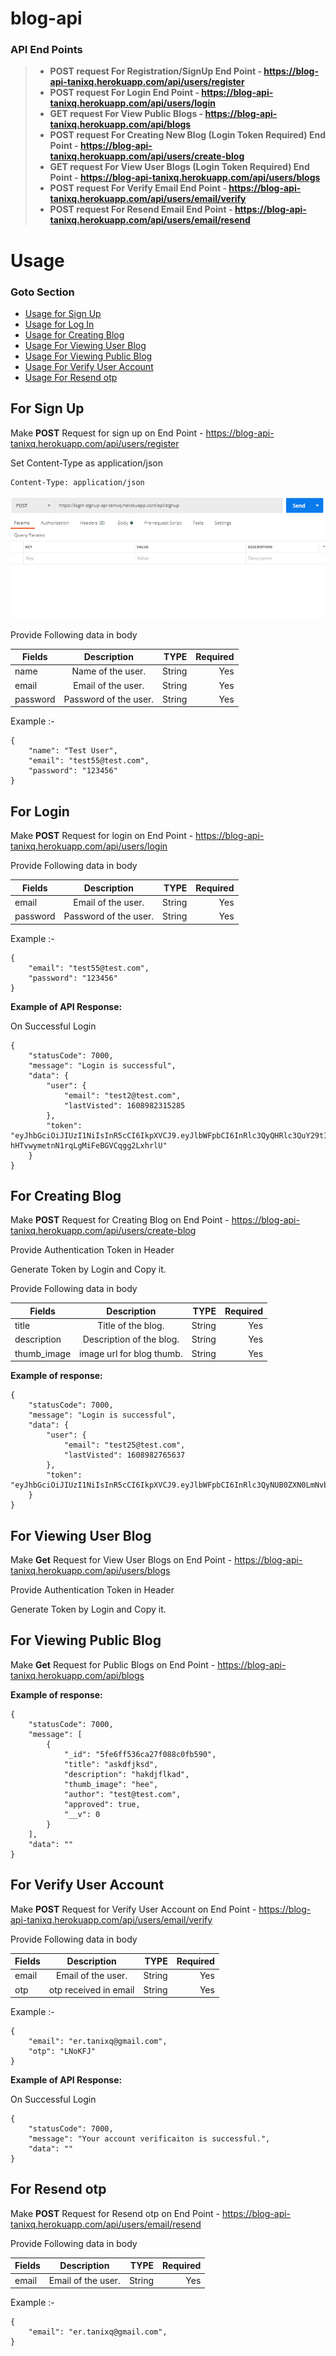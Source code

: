 # blog-api

### API End Points

> - **POST request For Registration/SignUp End Point - https://blog-api-tanixq.herokuapp.com/api/users/register**
> - **POST request For Login End Point - https://blog-api-tanixq.herokuapp.com/api/users/login**
> - **GET request For View Public Blogs - https://blog-api-tanixq.herokuapp.com/api/blogs**
> - **POST request For Creating New Blog (Login Token Required) End Point - https://blog-api-tanixq.herokuapp.com/api/users/create-blog**
> - **GET request For View User Blogs (Login Token Required) End Point - https://blog-api-tanixq.herokuapp.com/api/users/blogs**
> - **POST request For Verify Email End Point - https://blog-api-tanixq.herokuapp.com/api/users/email/verify**
> - **POST request For Resend Email End Point - https://blog-api-tanixq.herokuapp.com/api/users/email/resend**

# Usage

### Goto Section

- [Usage for Sign Up](#for-sign-up)
- [Usage for Log In](#for-login)
- [Usage for Creating Blog](#for-creating-blog)
- [Usage For Viewing User Blog](#for-viewing-user-blog)
- [Usage For Viewing Public Blog](#for-viewing-public-blog)
- [Usage For Verify User Account](#for-verify-user-account)
- [Usage For Resend otp](#for-resend-otp)



## For Sign Up
Make **POST** Request for sign up on End Point - https://blog-api-tanixq.herokuapp.com/api/users/register

Set Content-Type as application/json

```
Content-Type: application/json
```

![alt set_content_type](https://github.com/Tanixq/images/blob/main/content-type.gif?raw=true)

Provide Following data in body

| Fields      | Description                 | TYPE      | Required  |
| ------------- |:-------------:              | -----:    | -----: |
| name          | Name of the user.           |   String  | Yes |
| email         | Email of the user.          | String    | Yes |
| password      | Password of the user.       |   String  | Yes |

Example :- 
```
{
    "name": "Test User",
    "email": "test55@test.com",
    "password": "123456"
}
```

## For Login
Make **POST** Request for login on End Point - https://blog-api-tanixq.herokuapp.com/api/users/login

Provide Following data in body

| Fields      | Description                 | TYPE      | Required  |
| ------------- |:-------------:              | -----:    | -----: |
| email         | Email of the user.          | String    | Yes |
| password      | Password of the user.       |   String  | Yes |


Example :- 
```
{
    "email": "test55@test.com",
    "password": "123456"
}
```

**Example of API Response:**

On Successful Login
```
{
    "statusCode": 7000,
    "message": "Login is successful",
    "data": {
        "user": {
            "email": "test2@test.com",
            "lastVisted": 1608982315285
        },
        "token": "eyJhbGciOiJIUzI1NiIsInR5cCI6IkpXVCJ9.eyJlbWFpbCI6InRlc3QyQHRlc3QuY29tIiwiaWF0IjoxNjA4OTgyMzE1LCJleHAiOjE2MDg5ODQxMTV9.Fuk1uubo-hHTvwymetnN1rqLgMiFeBGVCqgg2LxhrlU"
    }
}
```

## For Creating Blog
Make **POST** Request for Creating Blog on End Point - https://blog-api-tanixq.herokuapp.com/api/users/create-blog

Provide Authentication Token in Header

Generate Token by Login and Copy it.

Provide Following data in body

| Fields         | Description                | TYPE      | Required  |
| -------------  |:-------------:             | -----:    | -----: |
| title          | Title of the blog.         |   String  | Yes |
| description    | Description of the blog.   | String    | Yes |
| thumb_image    | image url for blog thumb.  |   String  | Yes |

**Example of response:**
```
{
    "statusCode": 7000,
    "message": "Login is successful",
    "data": {
        "user": {
            "email": "test25@test.com",
            "lastVisted": 1608982765637
        },
        "token": "eyJhbGciOiJIUzI1NiIsInR5cCI6IkpXVCJ9.eyJlbWFpbCI6InRlc3QyNUB0ZXN0LmNvbSIsImlhdCI6MTYwODk4Mjc2NSwiZXhwIjoxNjA4OTg0NTY1fQ.53qzbE8k04ZrY_MQuPqzRChJnZVEa4pi9bayjWXLiIs"
    }
}
```

## For Viewing User Blog
Make **Get** Request for View User Blogs on End Point - https://blog-api-tanixq.herokuapp.com/api/users/blogs

Provide Authentication Token in Header

Generate Token by Login and Copy it.

## For Viewing Public Blog
Make **Get** Request for Public Blogs on End Point - https://blog-api-tanixq.herokuapp.com/api/blogs


**Example of response:**
```
{
    "statusCode": 7000,
    "message": [
        {
            "_id": "5fe6ff536ca27f088c0fb590",
            "title": "askdfjksd",
            "description": "hakdjflkad",
            "thumb_image": "hee",
            "author": "test@test.com",
            "approved": true,
            "__v": 0
        }
    ],
    "data": ""
}
```

## For Verify User Account
Make **POST** Request for Verify User Account on End Point - https://blog-api-tanixq.herokuapp.com/api/users/email/verify

Provide Following data in body

| Fields      | Description                 | TYPE      | Required  |
| ------------- |:-------------:              | -----:    | -----: |
| email         | Email of the user.          | String    | Yes |
| otp           | otp received in email       |   String  | Yes |


Example :- 
```
{  
    "email": "er.tanixq@gmail.com",
    "otp": "LNoKFJ"
}
```

**Example of API Response:**

On Successful Login
```
{
    "statusCode": 7000,
    "message": "Your account verificaiton is successful.",
    "data": ""
}
```

## For Resend otp
Make **POST** Request for Resend otp on End Point - https://blog-api-tanixq.herokuapp.com/api/users/email/resend

Provide Following data in body

| Fields      | Description                 | TYPE      | Required  |
| ------------- |:-------------:              | -----:    | -----: |
| email         | Email of the user.          | String    | Yes |


Example :- 
```
{  
    "email": "er.tanixq@gmail.com",
}
```